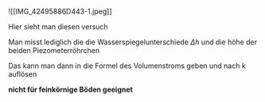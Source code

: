 ![[IMG_42495886D443-1.jpeg]]

Hier sieht man diesen versuch

Man misst lediglich die die Wasserspiegelunterschiede $\Delta h$ und die höhe der beiden Piezometerröhrchen

Das kann man dann in die Formel des Volumenstroms geben und nach k auflösen

**nicht für feinkörnige Böden geeignet**
